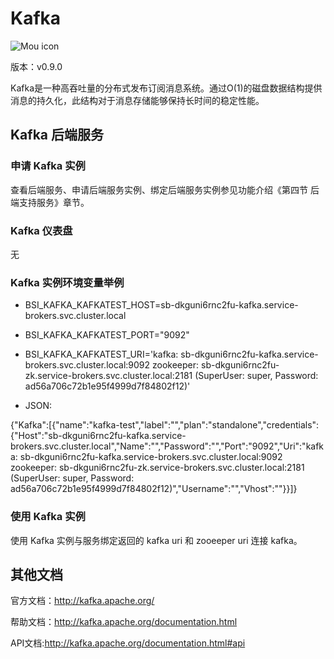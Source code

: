 # Kafka

![Mou icon](../img/Kafka.png)

版本：v0.9.0

Kafka是一种高吞吐量的分布式发布订阅消息系统。通过O(1)的磁盘数据结构提供消息的持久化，此结构对于消息存储能够保持长时间的稳定性能。

## Kafka 后端服务

### 申请 Kafka 实例

查看后端服务、申请后端服务实例、绑定后端服务实例参见功能介绍《第四节 后端支持服务》章节。

### Kafka 仪表盘

无

### Kafka 实例环境变量举例

- BSI_KAFKA_KAFKATEST_HOST=sb-dkguni6rnc2fu-kafka.service-brokers.svc.cluster.local- BSI_KAFKA_KAFKATEST_PORT="9092"- BSI_KAFKA_KAFKATEST_URI='kafka: sb-dkguni6rnc2fu-kafka.service-brokers.svc.cluster.local:9092            zookeeper: sb-dkguni6rnc2fu-zk.service-brokers.svc.cluster.local:2181            (SuperUser: super, Password: ad56a706c72b1e95f4999d7f84802f12)'- JSON:
{"Kafka":[{"name":"kafka-test","label":"","plan":"standalone","credentials":{"Host":"sb-dkguni6rnc2fu-kafka.service-brokers.svc.cluster.local","Name":"","Password":"","Port":"9092","Uri":"kafka:          sb-dkguni6rnc2fu-kafka.service-brokers.svc.cluster.local:9092 zookeeper: sb-dkguni6rnc2fu-zk.service-brokers.svc.cluster.local:2181 (SuperUser:            super, Password: ad56a706c72b1e95f4999d7f84802f12)","Username":"","Vhost":""}}]}

### 使用 Kafka 实例

使用 Kafka 实例与服务绑定返回的 kafka uri 和 zooeeper uri 连接 kafka。

## 其他文档

官方文档：http://kafka.apache.org/帮助文档：http://kafka.apache.org/documentation.htmlAPI文档:http://kafka.apache.org/documentation.html#api


